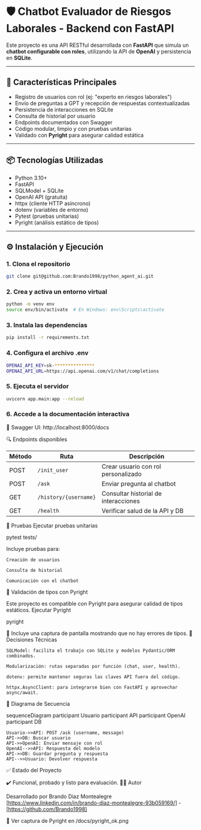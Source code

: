 # 🛡️ Chatbot Evaluador de Riesgos Laborales - Backend con FastAPI

Este proyecto es una API RESTful desarrollada con **FastAPI** que simula un **chatbot configurable con roles**, utilizando la API de **OpenAI** y persistencia en **SQLite**.

---

## 🚀 Características Principales

- Registro de usuarios con rol (ej: "experto en riesgos laborales")
- Envío de preguntas a GPT y recepción de respuestas contextualizadas
- Persistencia de interacciones en SQLite
- Consulta de historial por usuario
- Endpoints documentados con Swagger
- Código modular, limpio y con pruebas unitarias
- Validado con **Pyright** para asegurar calidad estática

---

## 📦 Tecnologías Utilizadas

- Python 3.10+
- FastAPI
- SQLModel + SQLite
- OpenAI API (gratuita)
- httpx (cliente HTTP asíncrono)
- dotenv (variables de entorno)
- Pytest (pruebas unitarias)
- Pyright (análisis estático de tipos)

---

## ⚙️ Instalación y Ejecución

### 1. Clona el repositorio

```bash
git clone git@github.com:Brando1998/python_agent_ai.git
```

### 2. Crea y activa un entorno virtual

```bash
python -m venv env
source env/bin/activate  # En Windows: env\Scripts\activate
```

### 3. Instala las dependencias

```bash
pip install -r requirements.txt
```

### 4. Configura el archivo .env

```bash
OPENAI_API_KEY=sk-***************
OPENAI_API_URL=https://api.openai.com/v1/chat/completions
```

### 5. Ejecuta el servidor

```bash
uvicorn app.main:app --reload
```

### 6. Accede a la documentación interactiva

📘 Swagger UI: http://localhost:8000/docs

🔍 Endpoints disponibles

| Método | Ruta                  | Descripción                          |
| ------ | --------------------- | ------------------------------------ |
| POST   | `/init_user`          | Crear usuario con rol personalizado  |
| POST   | `/ask`                | Enviar pregunta al chatbot           |
| GET    | `/history/{username}` | Consultar historial de interacciones |
| GET    | `/health`             | Verificar salud de la API y DB       |


🧪 Pruebas
Ejecutar pruebas unitarias

pytest tests/

Incluye pruebas para:

    Creación de usuarios

    Consulta de historial

    Comunicación con el chatbot 

🧰 Validación de tipos con Pyright

Este proyecto es compatible con Pyright para asegurar calidad de tipos estáticos.
Ejecutar Pyright

pyright

📸 Incluye una captura de pantalla mostrando que no hay errores de tipos.
📌 Decisiones Técnicas

    SQLModel: facilita el trabajo con SQLite y modelos Pydantic/ORM combinados.

    Modularización: rutas separadas por función (chat, user, health).

    dotenv: permite mantener seguras las claves API fuera del código.

    httpx.AsyncClient: para integrarse bien con FastAPI y aprovechar async/await.

📄 Diagrama de Secuencia

sequenceDiagram
    participant Usuario
    participant API
    participant OpenAI
    participant DB

    Usuario->>API: POST /ask (username, message)
    API->>DB: Buscar usuario
    API->>OpenAI: Enviar mensaje con rol
    OpenAI-->>API: Respuesta del modelo
    API->>DB: Guardar pregunta y respuesta
    API-->>Usuario: Devolver respuesta

✅ Estado del Proyecto

✔️ Funcional, probado y listo para evaluación.
👨‍💻 Autor

Desarrollado por Brando Diaz Montealegre
[https://www.linkedin.com/in/brando-diaz-montealegre-93b059169/] - [https://github.com/Brando1998]

📸 Ver captura de Pyright en /docs/pyright_ok.png